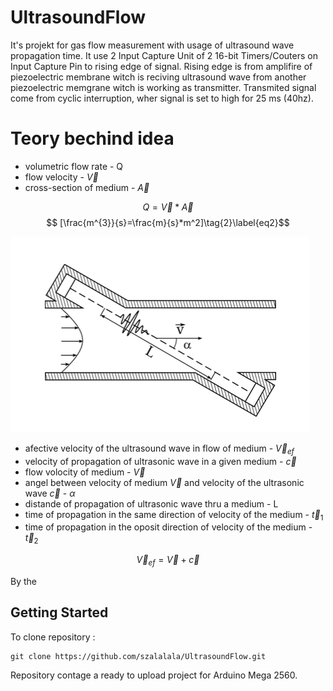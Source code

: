 # UltrasoundFlow

It's projekt for gas flow measurement with usage of ultrasound wave propagation time. It use 2 Input Capture Unit of 2 16-bit Timers/Couters on Input Capture Pin to rising edge of signal. Rising edge is from amplifire of piezoelectric membrane witch is reciving ultrasound wave from another piezoelectric memgrane witch is working as transmitter. Transmited signal come from cyclic interruption, wher signal is set to high for 25 ms (40hz).

# Teory bechind idea

* volumetric flow rate - Q
* flow velocity - $\vec{V}$
* cross-section of medium - $\vec{A}$

$$ Q=\vec{V}*\vec{A}\tag{1}\label{eq1}$$
$$ [\frac{m^{3}}{s}=\frac{m}{s}*m^2]\tag{2}\label{eq2}$$

![Efective velocity](Pic/Teory1.png)

* afective velocity of the ultrasound wave in flow of medium - $\vec{V}_{ef}$
* velocity of propagation of ultrasonic wave in a given medium - $\vec{c}$
* flow volocity of medium - $\vec{V}$
* angel between velocity of medium $\vec{V}$ and velocity of the ultrasonic wave  $\vec{c}$ - $\alpha$
* distande of propagation of ultrasonic wave thru a medium - L
* time of propagation in the same direction of velocity of the medium - $\vec{t}_{1}$
* time of propagation in the oposit direction of velocity of the medium - $\vec{t}_{2}$

$$ \vec{V}_{ef}=\vec{V}+\vec{c} \tag{3}\label{eq3}$$


By the 

## Getting Started

To clone repository :
```
git clone https://github.com/szalalala/UltrasoundFlow.git
```
Repository contage a ready to upload project for Arduino Mega 2560.

